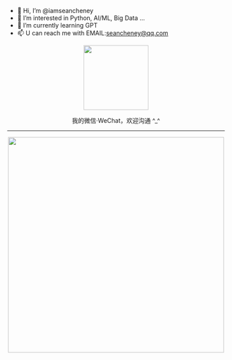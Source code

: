 - 👋 Hi, I’m @iamseancheney
- 👀 I’m interested in Python, AI/ML, Big Data ...
- 🌱 I’m currently learning GPT
- 📫 U can reach me with EMAIL:seancheney@qq.com

<div align=center>
    <a href="https://item.jd.com/13255935.html">
        <img src="https://tva1.sinaimg.cn/large/008vxvgGly1h8obmj8oc6j308w08w3z2.jpg" width="150px">
    </a>
</div>
<div align=center>
    <p>我的微信·WeChat，欢迎沟通 ^_^</p>
</div>

***

<div align=center>
    <img src="http://upload-images.jianshu.io/upload_images/7178691-0d965cf51eb5af9e.png?imageMogr2/auto-orient/strip|imageView2/2/w/1240" width="500px">
</div>

<!---
iamseancheney/iamseancheney is a ✨ special ✨ repository because its `README.md` (this file) appears on your GitHub profile.
You can click the Preview link to take a look at your changes.
--->
